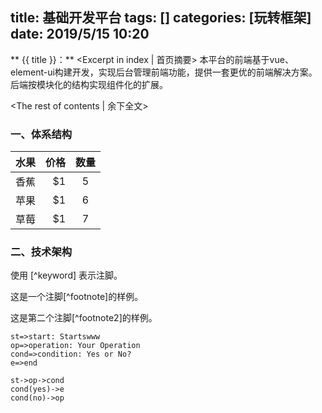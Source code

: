title:   基础开发平台
tags: []
categories: [玩转框架]
date: 2019/5/15 10:20
---
** {{ title }}：** <Excerpt in index | 首页摘要>
本平台的前端基于vue、element-ui构建开发，实现后台管理前端功能，提供一套更优的前端解决方案。后端按模块化的结构实现组件化的扩展。
<!-- more -->
<The rest of contents | 余下全文>

### 一、体系结构

| 水果        | 价格    |  数量  |
| --------   | -----:   | :----: |
| 香蕉        | $1      |   5    |
| 苹果        | $1      |   6    |
| 草莓        | $1      |   7    |

### 二、技术架构

使用 [^keyword] 表示注脚。

这是一个注脚[^footnote]的样例。

这是第二个注脚[^footnote2]的样例。

```flow
st=>start: Startswww
op=>operation: Your Operation
cond=>condition: Yes or No?
e=>end

st->op->cond
cond(yes)->e
cond(no)->op
```